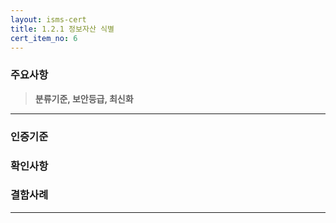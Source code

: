 ```yaml
---
layout: isms-cert
title: 1.2.1 정보자산 식별
cert_item_no: 6
---
```


### 주요사항  
> **분류기준, 보안등급, 최신화**

---  

### 인증기준


### 확인사항



### 결함사례



---


